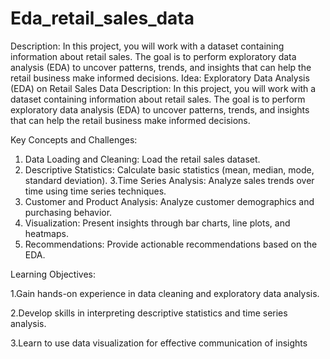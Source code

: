 # Eda_retail_sales_data
Description: In this project, you will work with a dataset containing information about retail sales. The goal is to perform exploratory data analysis (EDA) to uncover patterns, trends, and insights that can help the retail business make informed decisions.
Idea: Exploratory Data Analysis (EDA) on Retail Sales Data
 Description:
 In this project, you will work with a dataset containing information about retail sales. The goal is
 to perform exploratory data analysis (EDA) to uncover patterns, trends, and insights that can
 help the retail business make informed decisions.
 
 Key Concepts and Challenges:
 
1. Data Loading and Cleaning: Load the retail sales dataset.
2. Descriptive Statistics: Calculate basic statistics (mean, median, mode, standard deviation). 
3.Time Series Analysis: Analyze sales trends over time using time series techniques. 
4. Customer and Product Analysis: Analyze customer demographics and purchasing behavior. 
5. Visualization: Present insights through bar charts, line plots, and heatmaps. 
6. Recommendations: Provide actionable recommendations based on the EDA.
   
 Learning Objectives:

 1.Gain hands-on experience in data cleaning and exploratory data analysis.
 
 2.Develop skills in interpreting descriptive statistics and time series analysis.
 
 3.Learn to use data visualization for effective communication of insights
